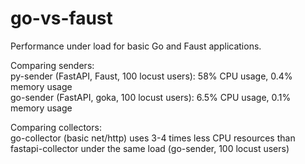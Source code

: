 # go-vs-faust
Performance under load for basic Go and Faust applications.

Comparing senders:   
py-sender (FastAPI, Faust, 100 locust users):  58% CPU usage, 0.4% memory usage   
go-sender (FastAPI, goka,  100 locust users): 6.5% CPU usage, 0.1% memory usage   

Comparing collectors:   
go-collector (basic net/http) uses 3-4 times less CPU resources than fastapi-collector under the same load (go-sender, 100 locust users)


